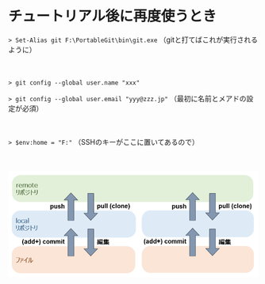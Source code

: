 
<!-- > pandoc afterthat.md --include-in-header=in-header.txt -c the.css -s -o afterthat.html -->

# チュートリアル後に再度使うとき

`> Set-Alias git F:\PortableGit\bin\git.exe` （gitと打てばこれが実行されるように）

　 

`> git config --global user.name "xxx"`

`> git config --global user.email "yyy@zzz.jp"` （最初に名前とメアドの設定が必須）

　 

`> $env:home = "F:"` （SSHのキーがここに置いてあるので）

　 

![](group.png)
